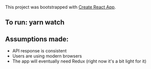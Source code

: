 This project was bootstrapped with [Create React App](https://github.com/facebook/create-react-app).

## To run: yarn watch

## Assumptions made:
- API response is consistent
- Users are using modern browsers
- The app will eventually need Redux (right now it's a bit light for it)